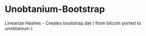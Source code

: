 # Unobtanium-Bootstrap
Linearize Hashes - Creates bootstrap.dat ( from bitcoin ported to unobtanium )
